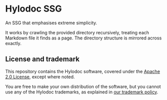 # Hylodoc SSG

An SSG that emphasises extreme simplicity.

It works by crawling the provided directory recursively, treating each Markdown
file it finds as a page.
The directory structure is mirrored across exactly.

## License and trademark

This repository contains the Hylodoc software, covered under the 
[Apache 2.0 License](LICENSE),
except where noted.

You are free to make your own distribution of the software, but you cannot use
any of the Hylodoc trademarks, as explained in
[our trademark policy](TRADEMARK.md).
